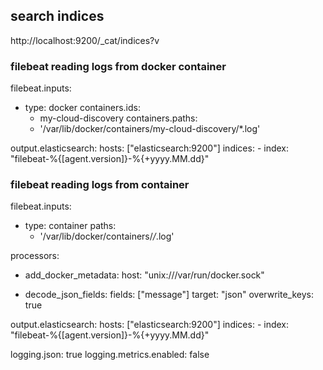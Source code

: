 ## search indices

http://localhost:9200/_cat/indices?v



### filebeat reading logs from docker container

filebeat.inputs:
- type: docker
  containers.ids:
    - my-cloud-discovery
  containers.paths:
    - '/var/lib/docker/containers/my-cloud-discovery/*.log'

output.elasticsearch:
  hosts: ["elasticsearch:9200"]
  indices:
    - index: "filebeat-%{[agent.version]}-%{+yyyy.MM.dd}"

### filebeat reading logs from container

filebeat.inputs:
- type: container
  paths: 
    - '/var/lib/docker/containers/*/*.log'

processors:
- add_docker_metadata:
    host: "unix:///var/run/docker.sock"

- decode_json_fields:
    fields: ["message"]
    target: "json"
    overwrite_keys: true

output.elasticsearch:
  hosts: ["elasticsearch:9200"]
  indices:
    - index: "filebeat-%{[agent.version]}-%{+yyyy.MM.dd}"

logging.json: true
logging.metrics.enabled: false

